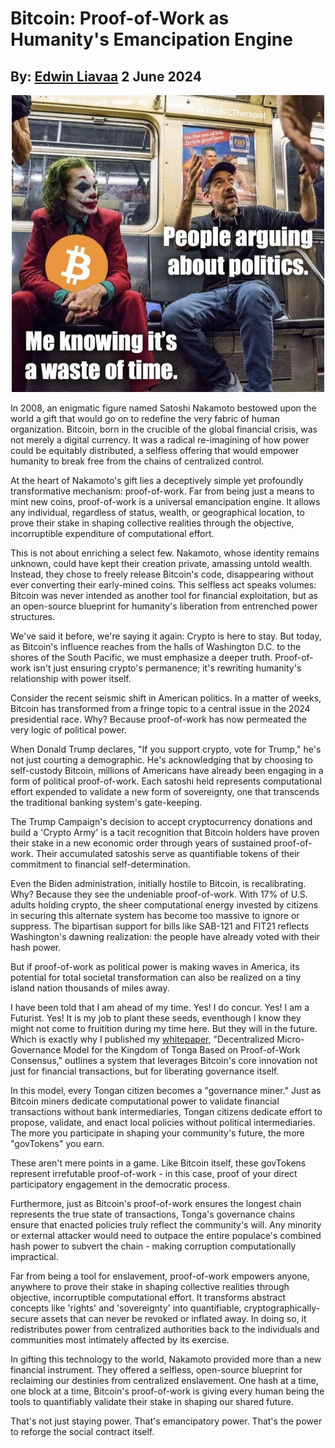 # Bitcoin: Proof-of-Work as Humanity's Emancipation Engine
## By: [Edwin Liavaa](https://github.cepeaters:om/EdwinLiavaa) 2 June 2024

<p align="center">
 <img width="500" src="https://github.com/EdwinLiavaa/liavaa.space/blob/main/blog/20240602/pic.png">
</p>

In 2008, an enigmatic figure named Satoshi Nakamoto bestowed upon the world a gift that would go on to redefine the very fabric of human organization. Bitcoin, born in the crucible of the global financial crisis, was not merely a digital currency. It was a radical re-imagining of how power could be equitably distributed, a selfless offering that would empower humanity to break free from the chains of centralized control.

At the heart of Nakamoto's gift lies a deceptively simple yet profoundly transformative mechanism: proof-of-work. Far from being just a means to mint new coins, proof-of-work is a universal emancipation engine. It allows any individual, regardless of status, wealth, or geographical location, to prove their stake in shaping collective realities through the objective, incorruptible expenditure of computational effort.

This is not about enriching a select few. Nakamoto, whose identity remains unknown, could have kept their creation private, amassing untold wealth. Instead, they chose to freely release Bitcoin's code, disappearing without ever converting their early-mined coins. This selfless act speaks volumes: Bitcoin was never intended as another tool for financial exploitation, but as an open-source blueprint for humanity's liberation from entrenched power structures.

We've said it before, we're saying it again: Crypto is here to stay. But today, as Bitcoin's influence reaches from the halls of Washington D.C. to the shores of the South Pacific, we must emphasize a deeper truth. Proof-of-work isn't just ensuring crypto's permanence; it's rewriting humanity's relationship with power itself.

Consider the recent seismic shift in American politics. In a matter of weeks, Bitcoin has transformed from a fringe topic to a central issue in the 2024 presidential race. Why? Because proof-of-work has now permeated the very logic of political power.

When Donald Trump declares, "If you support crypto, vote for Trump," he's not just courting a demographic. He's acknowledging that by choosing to self-custody Bitcoin, millions of Americans have already been engaging in a form of political proof-of-work. Each satoshi held represents computational effort expended to validate a new form of sovereignty, one that transcends the traditional banking system's gate-keeping.

The Trump Campaign's decision to accept cryptocurrency donations and build a 'Crypto Army' is a tacit recognition that Bitcoin holders have proven their stake in a new economic order through years of sustained proof-of-work. Their accumulated satoshis serve as quantifiable tokens of their commitment to financial self-determination.

Even the Biden administration, initially hostile to Bitcoin, is recalibrating. Why? Because they see the undeniable proof-of-work. With 17% of U.S. adults holding crypto, the sheer computational energy invested by citizens in securing this alternate system has become too massive to ignore or suppress. The bipartisan support for bills like SAB-121 and FIT21 reflects Washington's dawning realization: the people have already voted with their hash power.

But if proof-of-work as political power is making waves in America, its potential for total societal transformation can also be realized on a tiny island nation thousands of miles away.

I have been told that I am ahead of my time. Yes! I do concur. Yes! I am a Futurist. Yes! It is my job to plant these seeds, eventhough I know they might not come to fruitition during my time here. But they will in the future.
Which is exactly why I published my [whitepaper](https://www.researchgate.net/publication/380904006_Decentralized_Micro-Governance_Model_for_the_Kingdom_of_Tonga_Based_on_Proof-of-Work_Consensus), "Decentralized Micro-Governance Model for the Kingdom of Tonga Based on Proof-of-Work Consensus," outlines a system that leverages Bitcoin's core innovation not just for financial transactions, but for liberating governance itself.

In this model, every Tongan citizen becomes a "governance miner." Just as Bitcoin miners dedicate computational power to validate financial transactions without bank intermediaries, Tongan citizens dedicate effort to propose, validate, and enact local policies without political intermediaries. The more you participate in shaping your community's future, the more "govTokens" you earn.

These aren't mere points in a game. Like Bitcoin itself, these govTokens represent irrefutable proof-of-work - in this case, proof of your direct participatory engagement in the democratic process. 

Furthermore, just as Bitcoin's proof-of-work ensures the longest chain represents the true state of
transactions, Tonga's governance chains ensure that enacted policies truly reflect the community's
will. Any minority or external attacker would need to outpace the entire populace's combined
hash power to subvert the chain - making corruption computationally impractical.

Far from being a tool for enslavement, proof-of-work empowers anyone, anywhere to prove
their stake in shaping collective realities through objective, incorruptible computational effort.
It transforms abstract concepts like 'rights' and 'sovereignty' into quantifiable,
cryptographically-secure assets that can never be revoked or inflated away. In doing so, it
redistributes power from centralized authorities back to the individuals and communities most
intimately affected by its exercise.

In gifting this technology to the world, Nakamoto provided more than a new financial
instrument. They offered a selfless, open-source blueprint for reclaiming our destinies from
centralized enslavement. One hash at a time, one block at a time, Bitcoin's proof-of-work is
giving every human being the tools to quantifiably validate their stake in shaping our shared
future.

That's not just staying power. That's emancipatory power. That's the power to reforge the
social contract itself.